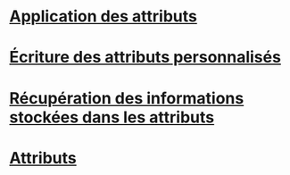 # [Application des attributs](applying-attributes.md)
# [Écriture des attributs personnalisés](writing-custom-attributes.md)
# [Récupération des informations stockées dans les attributs](retrieving-information-stored-in-attributes.md)
# [Attributs](index.md)
